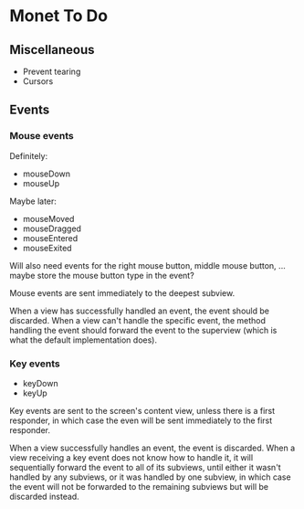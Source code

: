 Monet To Do
===========

Miscellaneous
------------

* Prevent tearing
* Cursors

Events
------

### Mouse events

Definitely:

* mouseDown
* mouseUp

Maybe later:

* mouseMoved
* mouseDragged
* mouseEntered
* mouseExited

Will also need events for the right mouse button, middle mouse button, ... maybe store the mouse button type in the event?

Mouse events are sent immediately to the deepest subview.

When a view has successfully handled an event, the event should be discarded. When a view can't handle the specific event, the method handling the event should forward the event to the superview (which is what the default implementation does).

### Key events

* keyDown
* keyUp

Key events are sent to the screen's content view, unless there is a first responder, in which case the even will be sent immediately to the first responder.

When a view successfully handles an event, the event is discarded. When a view receiving a key event does not know how to handle it, it will sequentially forward the event to all of its subviews, until either it wasn't handled by any subviews, or it was handled by one subview, in which case the event will not be forwarded to the remaining subviews but will be discarded instead.
